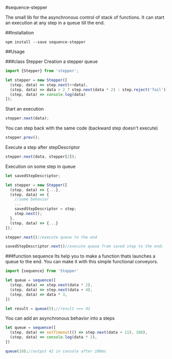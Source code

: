 #sequence-stepper

The small lib for the asynchronous control of stack of functions. It can start an execution at any step in a queue till the end.

##Installation

```console
npm install --save sequence-stepper
```

##Usage

###class Stepper
Creation a stepper queue
```js
import {Stepper} from 'stepper';

let stepper = new Stepper([
  (step, data) => step.next(++data),
  (step, data) => data > 2 ? step.next(data * 2) : step.reject('fail'),
  (step, data) => console.log(data)
]);
```

Start an execution
```js
stepper.next(data);
```

You can step back with the same code (backward step doesn't execute)
```js
stepper.prev();
```

Execute a step after stepDescriptor
```js
stepper.next(data, stepper[2]);
```

Execution on some step in queue
```js
let savedStepDescriptor;

let stepper = new Stepper([
  (step, data) => {...},
  (step, data) => {
    //some behavior
    ...
    savedStepDescriptor = step;
    step.next();
  },
  (step, data) => {...}
]);

stepper.next()//execute queue to the end

savedStepDescriptor.next()//execute queue from saved step to the end;
```

###function sequence
Its help you to make a function thats launches a queue to the end. You can make it with this simple functional conveyors.
```js
import {sequence} from 'Stepper'

let queue = sequence([
  (step, data) => step.next(data * 2),
  (step, data) => step.next(data + 4),
  (step, data) => data * 3,
])

let result = queue(5);//result === 42
```

You can add an asynchronous behavior into a steps
```js
let queue = sequence([
  (step, data) => setTimeout(() => step.next(data + 11), 100),
  (step, data) => console.log(data * 2),
])

queue(10);//output 42 in console after 100ms
```
